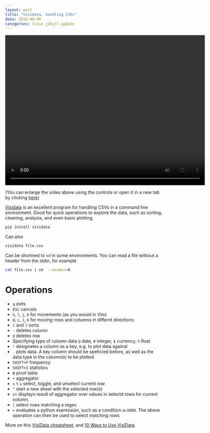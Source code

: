 ```yaml
---
layout: post
title: "Visidata, handling CSVs"
date: 2018-08-08
categories: linux jekyll update
---
```



<video width="640" height="480" src="/assets/screencast_vd.webm" controls></video>

(You can enlarge the video above using the controls or open it in a new tab by clicking [here](https://azizcodes.github.io/assets/screencast_vd.webm)) 

[Visidata](https://www.visidata.org/) is an excellent program for handling CSVs in a command line environment. Good for quick operations to explore the data, such as sorting, cleaning, analysis, and even basic plotting. 


``` bash
pip install visidata
```

Can also 

``` bash
visidata file.csv
```

Can be shortned to `vd` in some environments. You can read a file without a header from the stdin, for example

``` bash
cat file.csv | vd  --header=0 
```

# Operations

* `q` exits
* `ESC` cancels
* `h`, `l`, `j`, `k` for movements (as you would in Vim)
* `H`, `L`, `J`, `K` for moving rows and columns in differnt directions
* `[` and `]` sorts
* `-` deletes column
* `d` deletes row
* Specifying type of column data `@` date, `#` integer, `$` currency, `%` float
* `!` designates a column as a key, e.g. to plot data against
* `.` plots data. A key column should be speficied before, as well as the data type in the column(s) to be plotted
* `SHIFT+F` frequency
* `SHIFT+I` statistics
* `W` pivot table
* `+` aggregator
* `s` `t` `u` select, toggle, and unselect current row 
* `"` start a new sheet with the selected row(s)
* `z+` displays result of aggregator over values in selectd rows for current column. 
* `|` select rows matching a regex
* `=` evaluates a python expression, such as a condition `a>1000`. The above operation can then be used to select matching rows 


More on this [VisiData cheatsheet](https://jsvine.github.io/visidata-cheat-sheet/en/), and [10 Ways to Use VisiData](https://www.visidata.org/blog/2020/ten/).

